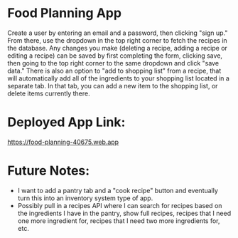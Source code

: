 # Food Planning App

Create a user by entering an email and a password, then clicking "sign up." From there, use the dropdown in the top right corner to fetch the recipes in the database.  Any changes you make (deleting a recipe, adding a recipe or editing a recipe) can be saved by first completing the form, clicking save, then going to the top right corner to the same dropdown and click "save data."  There is also an option to "add to shopping list" from a recipe, that will automatically add all of the ingredients to your shopping list located in a separate tab.  In that tab, you can add a new item to the shopping list, or delete items currently there.

# Deployed App Link:

https://food-planning-40675.web.app

# Future Notes:

* I want to add a pantry tab and a "cook recipe" button and eventually turn this into an inventory system type of app.
* Possibly pull in a recipes API where I can search for recipes based on the ingredients I have in the pantry, show full recipes, recipes that I need one more ingredient for, recipes that I need two more ingredients for, etc.
